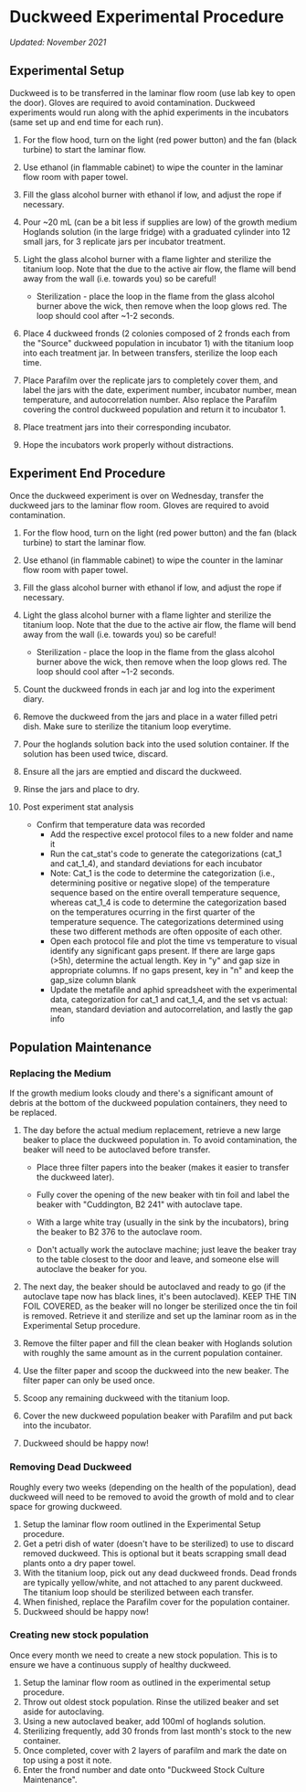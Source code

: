 # **Duckweed Experimental Procedure**

*Updated: November 2021*

## <span class="underline">Experimental Setup</span>

Duckweed is to be transferred in the laminar flow room (use lab key to open the door). Gloves are required to avoid contamination. Duckweed experiments would run along with the aphid experiments in the incubators (same set up and end time for each run).

1.  For the flow hood, turn on the light (red power button) and the fan (black turbine) to start the laminar flow.
2.  Use ethanol (in flammable cabinet) to wipe the counter in the laminar flow room with paper towel.
3.  Fill the glass alcohol burner with ethanol if low, and adjust the rope if necessary.
4.  Pour \~20 mL (can be a bit less if supplies are low) of the growth medium Hoglands solution (in the large fridge) with a graduated cylinder into 12 small jars, for 3 replicate jars per incubator treatment.
5.  Light the glass alcohol burner with a flame lighter and sterilize the titanium loop. Note that the due to the active air flow, the flame will bend away from the wall (i.e. towards you) so be careful!

    -   Sterilization - place the loop in the flame from the glass alcohol burner above the wick, then remove when the loop glows red. The loop should cool after \~1-2 seconds.
6.  Place 4 duckweed fronds (2 colonies composed of 2 fronds each from the "Source" duckweed population in incubator 1) with the titanium loop into each treatment jar. In between transfers, sterilize the loop each time.
7.  Place Parafilm over the replicate jars to completely cover them, and label the jars with the date, experiment number, incubator number, mean temperature, and autocorrelation number. Also replace the Parafilm covering the control duckweed population and return it to incubator 1.
8.  Place treatment jars into their corresponding incubator.
9.  Hope the incubators work properly without distractions.

## Experiment End Procedure

Once the duckweed experiment is over on Wednesday, transfer the duckweed jars to the laminar flow room. Gloves are required to avoid contamination.

1.  For the flow hood, turn on the light (red power button) and the fan (black turbine) to start the laminar flow.
2.  Use ethanol (in flammable cabinet) to wipe the counter in the laminar flow room with paper towel.
3.  Fill the glass alcohol burner with ethanol if low, and adjust the rope if necessary.
4.  Light the glass alcohol burner with a flame lighter and sterilize the titanium loop. Note that the due to the active air flow, the flame will bend away from the wall (i.e. towards you) so be careful!
    -   Sterilization - place the loop in the flame from the glass alcohol burner above the wick, then remove when the loop glows red. The loop should cool after \~1-2 seconds.

5.  Count the duckweed fronds in each jar and log into the experiment diary. 
6. Remove the duckweed from the jars and place in a water filled petri dish. Make sure to sterilize the titanium loop everytime.
7. Pour the hoglands solution back into the used solution container. If the solution has been used twice, discard.
8. Ensure all the jars are emptied and discard the duckweed.
9. Rinse the jars and place to dry.
10. Post experiment stat analysis
	- Confirm that temperature data was recorded
        -   Add the respective excel protocol files to a new folder and name it
        -   Run the cat_stat's code to generate the categorizations (cat_1 and cat_1_4), and standard deviations for each incubator
        -   Note: Cat_1 is the code to determine the categorization (i.e., determining positive or negative slope) of the temperature sequence based on the entire overall temperature sequence, whereas cat_1_4 is code to determine the categorization based on the temperatures ocurring in the first quarter of the temperature sequence. The categorizations determined using these two different methods are often opposite of each other. 
        -   Open each protocol file and plot the time vs temperature to visual identify any significant gaps present. If there are large gaps (>5h), determine the actual length. Key in "y" and gap size in appropriate columns. If no gaps present, key in "n" and keep the gap_size column blank
        -   Update the metafile and aphid spreadsheet with the experimental data, categorization for cat_1 and cat_1_4, and the set vs actual: mean, standard deviation and autocorrelation, and lastly the gap info 

## <span class="underline">Population Maintenance</span>

###  Replacing the Medium

If the growth medium looks cloudy and there's a significant amount of debris at the bottom of the duckweed population containers, they need to be replaced.

1.  The day before the actual medium replacement, retrieve a new large beaker to place the duckweed population in. To avoid contamination, the beaker will need to be autoclaved before transfer.

	-  Place three filter papers into the beaker (makes it easier to transfer the duckweed later).

	-  Fully cover the opening of the new beaker with tin foil and label the beaker with "Cuddington, B2 241" with autoclave tape.

	-  With a large white tray (usually in the sink by the incubators), bring the beaker to B2 376 to the autoclave room.

	-  Don't actually work the autoclave machine; just leave the beaker tray to the table closest to the door and leave, and someone else will autoclave the beaker for you.

2.  The next day, the beaker should be autoclaved and ready to go (if the autoclave tape now has black lines, it's been autoclaved). KEEP THE TIN FOIL COVERED, as the beaker will no longer be sterilized once the tin foil is removed. Retrieve it and sterilize and set up the laminar room as in the Experimental Setup procedure.

3.  Remove the filter paper and fill the clean beaker with Hoglands solution with roughly the same amount as in the current population container.

4.  Use the filter paper and scoop the duckweed into the new beaker. The filter paper can only be used once.

5.  Scoop any remaining duckweed with the titanium loop.

6.  Cover the new duckweed population beaker with Parafilm and put back into the incubator.

7.  Duckweed should be happy now!

###  Removing Dead Duckweed

Roughly every two weeks (depending on the health of the population), dead duckweed will need to be removed to avoid the growth of mold and to clear space for growing duckweed.

1.  Setup the laminar flow room outlined in the Experimental Setup procedure.
2.  Get a petri dish of water (doesn't have to be sterilized) to use to discard removed duckweed. This is optional but it beats scrapping small dead plants onto a dry paper towel.
3.  With the titanium loop, pick out any dead duckweed fronds. Dead fronds are typically yellow/white, and not attached to any parent duckweed. The titanium loop should be sterilized between each transfer.
4.  When finished, replace the Parafilm cover for the population container.
5.  Duckweed should be happy now!

### Creating new stock population

Once every month we need to create a new stock population. This is to ensure we have a continuous supply of healthy duckweed.

1. Setup the laminar flow room as outlined in the experimental setup procedure.
2. Throw out oldest stock population. Rinse the utilized beaker and set aside for autoclaving.
3. Using a new autoclaved beaker, add 100ml of hoglands solution.
4. Sterilizing frequently, add 30 fronds from last month's stock to the new container.
5. Once completed, cover with 2 layers of parafilm and mark the date on top using a post it note.
6. Enter the frond number and date onto "Duckweed Stock Culture Maintenance".


